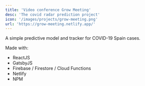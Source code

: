 ```yaml
---
title: 'Video conference Grow Meeting'
desc: 'The covid radar prediction project'
icon: '/images/projects/grow-meeting.png'
url: 'https://grow-meeting.netlify.app/'
---
```


A simple predictive model and tracker for COVID-19 Spain cases.

Made with:

- ReactJS
- GatsbyJS
- Firebase / Firestore / Cloud Functions
- Netlify
- NPM
